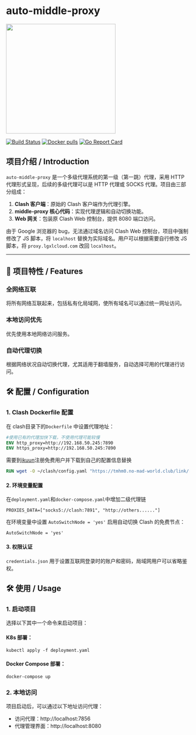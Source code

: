 # auto-middle-proxy

<img src="http://www.lgxcloud.com:5244/p/files-storage/share/panda.png?sign=T3O-Vc8sVlNheQLa_PrHWKEJ0y_k0z-BMavkk0nxn6s=:0" width="300">

[![Build Status](https://img.shields.io/github/workflow/status/your-repo/auto-middle-proxy/CI)](https://github.com/your-repo/auto-middle-proxy/actions)
[![Docker pulls](https://img.shields.io/docker/pulls/your-repo/auto-middle-proxy)](https://hub.docker.com/r/your-repo/auto-middle-proxy)
[![Go Report Card](https://goreportcard.com/badge/github.com/istio/istio)](https://goreportcard.com/report/github.com/istio/istio)


## 项目介绍 / Introduction

`auto-middle-proxy` 是一个多级代理系统的第一级（第一跳）代理，采用 HTTP 代理形式呈现，后续的多级代理可以是 HTTP 代理或 SOCKS 代理。项目由三部分组成：

1. **Clash 客户端**：原始的 Clash 客户端作为代理引擎。
2. **middle-proxy 核心代码**：实现代理逻辑和自动切换功能。
3. **Web 网关**：包装原 Clash Web 控制台，提供 8080 端口访问。

由于 Google 浏览器的 bug，无法通过域名访问 Clash Web 控制台，项目中强制修改了 JS 脚本，将 `localhost` 替换为实际域名。用户可以根据需要自行修改 JS 脚本，将 `proxy.lgxlcloud.com` 改回 `localhost`。

---
## 🚀 项目特性 / Features

### 全网络互联

将所有网络互联起来，包括私有化局域网，使所有域名可以通过统一网址访问。

### 本地访问优先

优先使用本地网络访问服务。

### 自动代理切换

根据网络状况自动切换代理，尤其适用于翻墙服务，自动选择可用的代理进行访问。

## 🛠  配置 / Configuration


### 1. **Clash Dockerfile 配置**

在 clash目录下的`Dockerfile` 中设置代理地址：

```dockerfile
#使用已有的代理加快下载，不使用代理可能较慢
ENV http_proxy=http://192.168.50.245:7890 
ENV https_proxy=http://192.168.50.245:7890
```
需要到[ikuun](https://ikuuu.one/)注册免费用户并下载到自己的配置信息替换
```dockerfile
RUN wget -O ~/clash/config.yaml "https://tmhm0.no-mad-world.club/link/[******replace****]?clash=3"
```

#### 2. **环境变量配置**
在`deployment.yaml`和`docker-compose.yaml`中增加二级代理链
```env
PROXIES_DATA=["socks5://clash:7891", "http://others......"]
```
在环境变量中设置 `AutoSwitchNode = 'yes'` 启用自动切换 Clash 的免费节点：
```env
AutoSwitchNode = 'yes'
```
#### 3. **权限认证**
`credentials.json` 用于设置互联网登录时的账户和密码，局域网用户可以省略鉴权。

## 🛠 使用 / Usage

### 1. 启动项目

选择以下其中一个命令来启动项目：

#### K8s 部署：
```k8s
kubectl apply -f deployment.yaml
```
#### Docker Compose 部署：
```docker
docker-compose up
```
### 2. 本地访问

项目启动后，可以通过以下地址访问代理：

- 访问代理：http://localhost:7856
- 代理管理界面：http://localhost:8080
